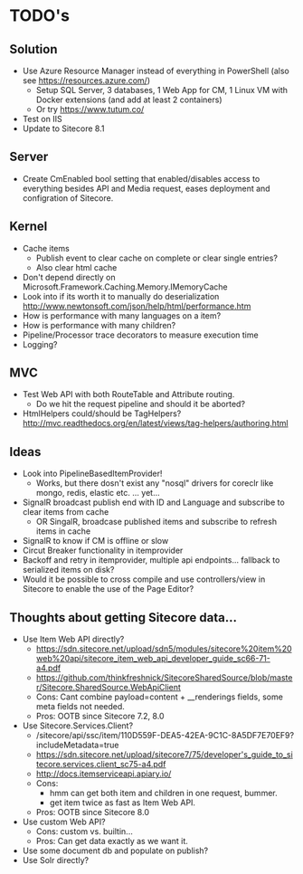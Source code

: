 # TODO's #

## Solution ##

- Use Azure Resource Manager instead of everything in PowerShell (also see https://resources.azure.com/)
	- Setup SQL Server, 3 databases, 1 Web App for CM, 1 Linux VM with Docker extensions (and add at least 2 containers)
	- Or try https://www.tutum.co/
- Test on IIS
- Update to Sitecore 8.1

## Server ##

- Create CmEnabled bool setting that enabled/disables access to everything besides API and Media request, eases deployment and configration of Sitecore.

## Kernel ##

- Cache items
	- Publish event to clear cache on complete or clear single entries?  
	- Also clear html cache
- Don't depend directly on Microsoft.Framework.Caching.Memory.IMemoryCache
- Look into if its worth it to manually do deserialization http://www.newtonsoft.com/json/help/html/performance.htm
- How is performance with many languages on a item?
- How is performance with many children?
- Pipeline/Processor trace decorators to measure execution time
- Logging?

## MVC ##

- Test Web API with both RouteTable and Attribute routing.
	- Do we hit the request pipeline and should it be aborted?
- HtmlHelpers could/should be TagHelpers? http://mvc.readthedocs.org/en/latest/views/tag-helpers/authoring.html

## Ideas ##

- Look into PipelineBasedItemProvider! 
	- Works, but there dosn't exist any "nosql" drivers for coreclr like mongo, redis, elastic etc. ... yet...
- SignalR broadcast publish end with ID and Language and subscribe to clear items from cache
	- OR SingalR, broadcase published items and subscribe to refresh items in cache
- SignalR to know if CM is offline or slow
- Circut Breaker functionality in itemprovider
- Backoff and retry in itemprovider, multiple api endpoints... fallback to serialized items on disk?
- Would it be possible to cross compile and use controllers/view in Sitecore to enable the use of the Page Editor?

## Thoughts about getting Sitecore data... ##

- Use Item Web API directly? 
	- https://sdn.sitecore.net/upload/sdn5/modules/sitecore%20item%20web%20api/sitecore_item_web_api_developer_guide_sc66-71-a4.pdf
	- https://github.com/thinkfreshnick/SitecoreSharedSource/blob/master/Sitecore.SharedSource.WebApiClient
	- Cons: Cant combine payload=content + __renderings fields, some meta fields not needed.
	- Pros: OOTB since Sitecore 7.2, 8.0
- Use Sitecore.Services.Client?
	- /sitecore/api/ssc/item/110D559F-DEA5-42EA-9C1C-8A5DF7E70EF9?includeMetadata=true
	- https://sdn.sitecore.net/upload/sitecore7/75/developer's_guide_to_sitecore.services.client_sc75-a4.pdf
	- http://docs.itemserviceapi.apiary.io/
	- Cons: 
		- hmm can get both item and children in one request, bummer.
		- get item twice as fast as Item Web API.
	- Pros: OOTB since Sitecore 8.0
- Use custom Web API?
	- Cons: custom vs. builtin...
	- Pros: Can get data exactly as we want it.
- Use some document db and populate on publish?
- Use Solr directly?